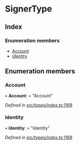 # SignerType

## Index

### Enumeration members

* [Account](signertype.md#account)
* [Identity](signertype.md#identity)

## Enumeration members

### Account

• **Account**: = "Account"

_Defined in_ [_src/types/index.ts:1169_](https://github.com/PolymathNetwork/polymesh-sdk/blob/959efb76/src/types/index.ts#L1169)

### Identity

• **Identity**: = "Identity"

_Defined in_ [_src/types/index.ts:1168_](https://github.com/PolymathNetwork/polymesh-sdk/blob/959efb76/src/types/index.ts#L1168)

